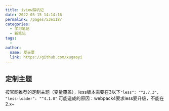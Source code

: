 ```yaml
---
title: iview踩坑记
date: 2022-05-15 14:14:16
permalink: /pages/53e118/
categories:
  - 学习笔记
  - 新笔记
tags:
  - 
author: 
  name: 夏天夏
  link: https://github.com/xugaoyi
---
```

## 定制主题

按官网推荐的定制主题（变量覆盖），less版本需要在3以下`"less": "^2.7.3", "less-loader": "^4.1.0"`
可能造成的原因：webpack4要求less要升级，不能在2.x~

